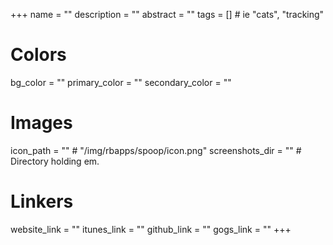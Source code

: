 +++
name = ""
description = ""
abstract = ""
tags = [] # ie "cats", "tracking"

# Colors
bg_color = ""
primary_color = ""
secondary_color = ""

# Images
icon_path = "" # "/img/rbapps/spoop/icon.png"
screenshots_dir = "" # Directory holding em.

# Linkers
website_link = ""
itunes_link = ""
github_link = ""
gogs_link = ""
+++